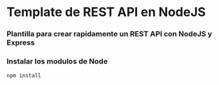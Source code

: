 # Template de REST API en NodeJS 

### Plantilla para crear rapidamente un REST API con NodeJS y Express

### Instalar los modulos de Node

```
npm install
```